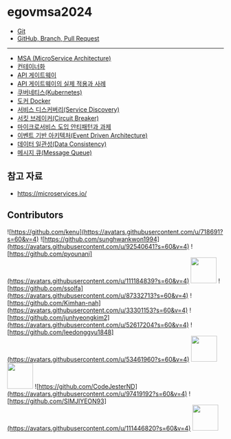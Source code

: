 # egovmsa2024

- [Git](./module00/README.md)
- [GitHub, Branch, Pull Request](./module01/README.md)

---
- [MSA (MicroService Architecture)](./module02/README.md)
- [컨테이너화](./module03/README.md)
- [API 게이트웨이](./module04/solmee/README.md)
- [API 게이트웨이의 실제 적용과 사례](./module04/minhyuk/README.md)
- [쿠버네티스(Kubernetes)](./module05/README.md)
- [도커 Docker](./module06/README.md)
- [서비스 디스커버리(Service Discovery)](./module07/README.md)
- [서킷 브레이커(Circuit Breaker)](./module08/README.md)
- [마이크로서비스 도입 안티패턴과 과제](./module09/README.md)
- [이벤트 기반 아키텍처(Event Driven Architecture)](./module10/README.md)
- [데이터 일관성(Data Consistency)](./module11/README.md)
- [메시지 큐(Message Queue)](./module12/README.md)

## 참고 자료
- https://microservices.io/

## Contributors

![https://github.com/kenu](https://avatars.githubusercontent.com/u/718691?s=60&v=4)
![https://github.com/sunghwankwon1994](https://avatars.githubusercontent.com/u/92540641?s=60&v=4)
![https://github.com/pyounani](https://avatars.githubusercontent.com/u/111184839?s=60&v=4)
<a href="https://github.com/BEpaul"><img src="https://avatars.githubusercontent.com/u/104749551?s=60&v=4" width="60"></a>
![https://github.com/ssolfa](https://avatars.githubusercontent.com/u/87332713?s=60&v=4)
![https://github.com/Kimhan-nah](https://avatars.githubusercontent.com/u/33301153?s=60&v=4)
![https://github.com/junhyeongkim2](https://avatars.githubusercontent.com/u/52617204?s=60&v=4)
![https://github.com/leedonggyu1848](https://avatars.githubusercontent.com/u/53461960?s=60&v=4)
<a href="https://github.com/Ares-10"><img src="https://avatars.githubusercontent.com/u/115702474?s=60&v=4" width="60"></a>
<a href="https://github.com/hyejinggu"><img src="https://avatars.githubusercontent.com/u/118355536?s=60&v=4" width="60"></a>
![https://github.com/CodeJesterND](https://avatars.githubusercontent.com/u/97419192?s=60&v=4)
![https://github.com/SIMJIYEON93](https://avatars.githubusercontent.com/u/111446820?s=60&v=4)
<a href="https://github.com/chldppwls12"><img src="https://avatars.githubusercontent.com/u/63734765?s=60&v=4" width="60"></a>
